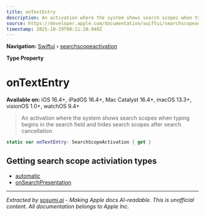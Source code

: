 ```yaml
---
title: onTextEntry
description: An activation where the system shows search scopes when typing begins in the search field and hides search scopes after search cancellation.
source: https://developer.apple.com/documentation/swiftui/searchscopeactivation/ontextentry
timestamp: 2025-10-29T00:11:20.940Z
---
```


**Navigation:** [Swiftui](/documentation/swiftui) › [searchscopeactivation](/documentation/swiftui/searchscopeactivation)

**Type Property**

# onTextEntry

**Available on:** iOS 16.4+, iPadOS 16.4+, Mac Catalyst 16.4+, macOS 13.3+, visionOS 1.0+, watchOS 9.4+

> An activation where the system shows search scopes when typing begins in the search field and hides search scopes after search cancellation.

```swift
static var onTextEntry: SearchScopeActivation { get }
```

## Getting search scope activiation types

- [automatic](/documentation/swiftui/searchscopeactivation/automatic)
- [onSearchPresentation](/documentation/swiftui/searchscopeactivation/onsearchpresentation)

---

*Extracted by [sosumi.ai](https://sosumi.ai) - Making Apple docs AI-readable.*
*This is unofficial content. All documentation belongs to Apple Inc.*
